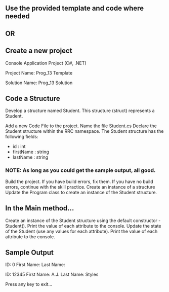 ## Use the provided template and code where needed
## OR
## Create a new project
Console Application Project (C#, .NET)

Project Name: Prog_13 Template

Solution Name: Prog_13 Solution

## Code a Structure
Develop a structure named Student. This structure (struct) represents a Student.

Add a new Code File to the project. Name the file Student.cs
Declare the Student structure within the RRC namespace. The Student structure has the following fields:
- id : int
- firstName : string
- lastName : string


### NOTE: As long as you could get the sample output, all good. 


Build the project. If you have build errors, fix them. If you have no build errors, continue with the skill practice.
Create an instance of a structure
Update the Program class to create an instance of the Student structure.

## In the Main method…

Create an instance of the Student structure using the default constructor - Student().
Print the value of each attribute to the console.
Update the state of the Student (use any values for each attribute).
Print the value of each attribute to the console.

## Sample Output

ID: 0
First Name:
Last Name:

ID: 12345
First Name: A.J.
Last Name: Styles

Press any key to exit...
